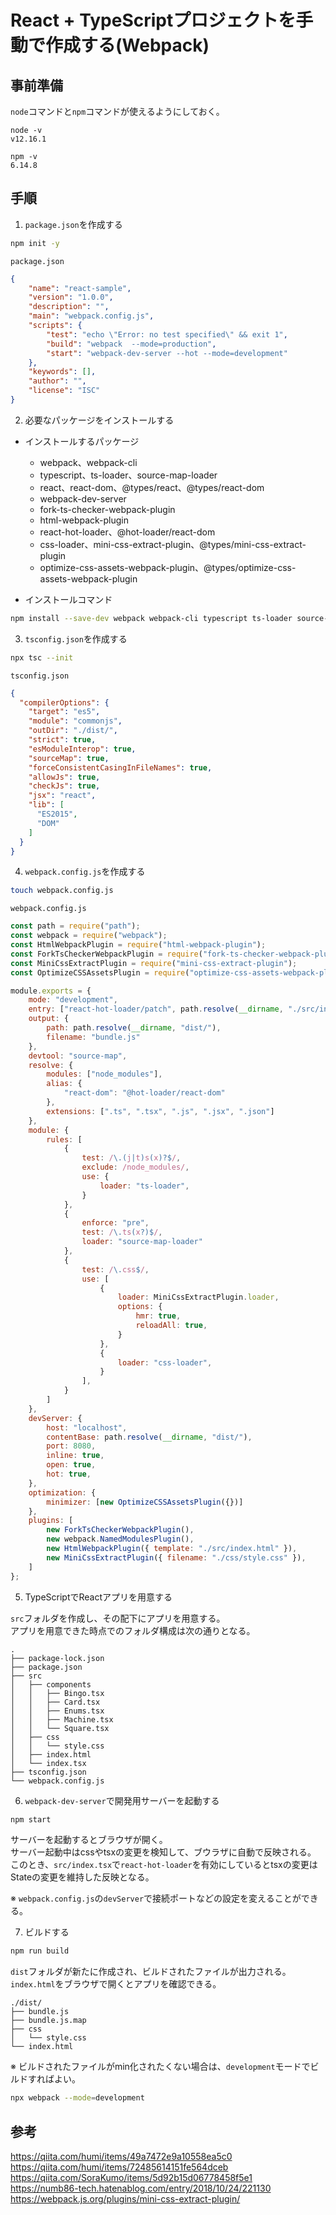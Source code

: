 # React + TypeScriptプロジェクトを手動で作成する(Webpack)

## 事前準備
`node`コマンドと`npm`コマンドが使えるようにしておく。  

```
node -v
v12.16.1

npm -v
6.14.8
```

## 手順

1. `package.json`を作成する

```bash
npm init -y
```

`package.json`

```json
{
    "name": "react-sample",
    "version": "1.0.0",
    "description": "",
    "main": "webpack.config.js",
    "scripts": {
        "test": "echo \"Error: no test specified\" && exit 1",
        "build": "webpack  --mode=production",
        "start": "webpack-dev-server --hot --mode=development"
    },
    "keywords": [],
    "author": "",
    "license": "ISC"
}
```


2. 必要なパッケージをインストールする

- インストールするパッケージ  

    - webpack、webpack-cli
    - typescript、ts-loader、source-map-loader
    - react、react-dom、@types/react、@types/react-dom
    - webpack-dev-server
    - fork-ts-checker-webpack-plugin
    - html-webpack-plugin
    - react-hot-loader、@hot-loader/react-dom
    - css-loader、mini-css-extract-plugin、@types/mini-css-extract-plugin
    - optimize-css-assets-webpack-plugin、@types/optimize-css-assets-webpack-plugin

- インストールコマンド

```bash
npm install --save-dev webpack webpack-cli typescript ts-loader source-map-loader react react-dom @types/react @types/react-dom webpack-dev-server fork-ts-checker-webpack-plugin html-webpack-plugin react-hot-loader @hot-loader/react-dom css-loader mini-css-extract-plugin @types/mini-css-extract-plugin optimize-css-assets-webpack-plugin @types/optimize-css-assets-webpack-plugin
```


3. `tsconfig.json`を作成する

```bash
npx tsc --init
```

`tsconfig.json`
```json
{
  "compilerOptions": {
    "target": "es5",
    "module": "commonjs",
    "outDir": "./dist/",
    "strict": true,
    "esModuleInterop": true,
    "sourceMap": true,
    "forceConsistentCasingInFileNames": true,
    "allowJs": true,
    "checkJs": true,
    "jsx": "react",
    "lib": [
      "ES2015",
      "DOM"
    ]
  }
}
```


4. `webpack.config.js`を作成する

```bash
touch webpack.config.js
```

`webpack.config.js`

```JavaScript
const path = require("path");
const webpack = require("webpack");
const HtmlWebpackPlugin = require("html-webpack-plugin");
const ForkTsCheckerWebpackPlugin = require("fork-ts-checker-webpack-plugin");
const MiniCssExtractPlugin = require("mini-css-extract-plugin");
const OptimizeCSSAssetsPlugin = require("optimize-css-assets-webpack-plugin")

module.exports = {
    mode: "development",
    entry: ["react-hot-loader/patch", path.resolve(__dirname, "./src/index.tsx")],
    output: {
        path: path.resolve(__dirname, "dist/"),
        filename: "bundle.js"
    },
    devtool: "source-map",
    resolve: {
        modules: ["node_modules"],
        alias: {
            "react-dom": "@hot-loader/react-dom"
        },
        extensions: [".ts", ".tsx", ".js", ".jsx", ".json"]
    },
    module: {
        rules: [
            {
                test: /\.(j|t)s(x)?$/,
                exclude: /node_modules/,
                use: {
                    loader: "ts-loader",
                }
            },
            {
                enforce: "pre",
                test: /\.ts(x?)$/,
                loader: "source-map-loader"
            },
            {
                test: /\.css$/,
                use: [
                    {
                        loader: MiniCssExtractPlugin.loader,
                        options: {
                            hmr: true,
                            reloadAll: true,
                        }
                    },
                    {
                        loader: "css-loader",
                    }
                ],
            }
        ]
    },
    devServer: {
        host: "localhost",
        contentBase: path.resolve(__dirname, "dist/"),
        port: 8080,
        inline: true,
        open: true,
        hot: true,
    },
    optimization: {
        minimizer: [new OptimizeCSSAssetsPlugin({})]
    },
    plugins: [
        new ForkTsCheckerWebpackPlugin(),
        new webpack.NamedModulesPlugin(),
        new HtmlWebpackPlugin({ template: "./src/index.html" }),
        new MiniCssExtractPlugin({ filename: "./css/style.css" }),
    ]
};
```


5. TypeScriptでReactアプリを用意する

`src`フォルダを作成し、その配下にアプリを用意する。  
アプリを用意できた時点でのフォルダ構成は次の通りとなる。  

```
.
├── package-lock.json
├── package.json
├── src
│   ├── components
│   │   ├── Bingo.tsx
│   │   ├── Card.tsx
│   │   ├── Enums.tsx
│   │   ├── Machine.tsx
│   │   └── Square.tsx
│   ├── css
│   │   └── style.css
│   ├── index.html
│   └── index.tsx
├── tsconfig.json
└── webpack.config.js
```


6. `webpack-dev-server`で開発用サーバーを起動する

```bash
npm start
```

サーバーを起動するとブラウザが開く。  
サーバー起動中はcssやtsxの変更を検知して、ブウラザに自動で反映される。  
このとき、`src/index.tsx`で`react-hot-loader`を有効にしているとtsxの変更はStateの変更を維持した反映となる。  

※ `webpack.config.js`の`devServer`で接続ポートなどの設定を変えることができる。  



7. ビルドする

```bash
npm run build
```

`dist`フォルダが新たに作成され、ビルドされたファイルが出力される。  
`index.html`をブラウザで開くとアプリを確認できる。  

```
./dist/
├── bundle.js
├── bundle.js.map
├── css
│   └── style.css
└── index.html
```

※ ビルドされたファイルがmin化されたくない場合は、`development`モードでビルドすればよい。  

```bash
npx webpack --mode=development
```


## 参考
https://qiita.com/humi/items/49a7472e9a10558ea5c0  
https://qiita.com/humi/items/72485614151fe564dceb  
https://qiita.com/SoraKumo/items/5d92b15d06778458f5e1  
https://numb86-tech.hatenablog.com/entry/2018/10/24/221130  
https://webpack.js.org/plugins/mini-css-extract-plugin/  

